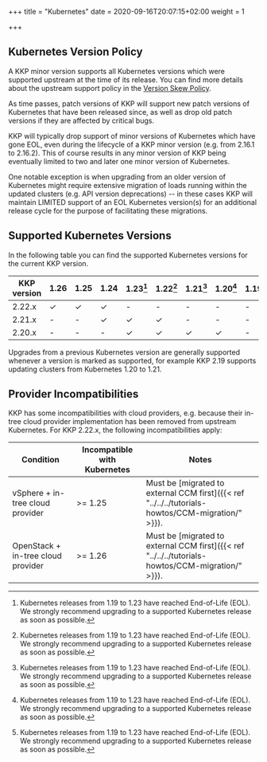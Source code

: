 +++
title = "Kubernetes"
date = 2020-09-16T20:07:15+02:00
weight = 1

+++

## Kubernetes Version Policy

A KKP minor version supports all Kubernetes versions which were supported upstream
at the time of its release. You can find more details about the upstream support
policy in the [Version Skew Policy](https://kubernetes.io/docs/setup/release/version-skew-policy/#supported-versions).

As time passes, patch versions of KKP will support new patch versions of Kubernetes
that have been released since, as well as drop old patch versions if they are
affected by critical bugs.

KKP will typically drop support of minor versions of Kubernetes which have gone EOL,
even during the lifecycle of a KKP minor version (e.g. from 2.16.1 to 2.16.2).
This of course results in any minor version of KKP being eventually limited to two
and later one minor version of Kubernetes.

One notable exception is when upgrading from an older version of Kubernetes might
require extensive migration of loads running within the updated clusters (e.g. API
version deprecations) -- in these cases KKP will maintain LIMITED support of an EOL
Kubernetes version(s) for an additional release cycle for the purpose of facilitating
these migrations.

## Supported Kubernetes Versions

In the following table you can find the supported Kubernetes versions for the
current KKP version.

| KKP version          | 1.26 | 1.25 |1.24 | 1.23[^2]| 1.22[^2] | 1.21[^2] | 1.20[^2] | 1.19[^2] |
| -------------------  | ---- | ---- | --- | ------- | -------- | -------- | -------- | -------- |
| 2.22.x               | ✓    | ✓    | ✓   | -       | -        | -        | -        | -        |
| 2.21.x               | -    | -    | ✓   | ✓       | ✓        | -        | -        | -        |
| 2.20.x               | -    | -    | -   | ✓       | ✓        | ✓        | ✓        | -        |


[^2]: Kubernetes releases from 1.19 to 1.23 have reached End-of-Life (EOL). We strongly recommend upgrading to a supported Kubernetes release as soon as possible.

Upgrades from a previous Kubernetes version are generally supported whenever a version is marked as supported, for example KKP 2.19 supports updating clusters from Kubernetes 1.20 to 1.21.

## Provider Incompatibilities

KKP has some incompatibilities with cloud providers, e.g. because their in-tree cloud provider
implementation has been removed from upstream Kubernetes. For KKP 2.22.x, the following incompatibilities
apply:

| Condition                          | Incompatible with Kubernetes | Notes                                                                                             |
| ---------------------------------- | ---------------------------- | ------------------------------------------------------------------------------------------------- |
| vSphere + in-tree cloud provider   | >= 1.25                      | Must be [migrated to external CCM first]({{< ref "../../../tutorials-howtos/CCM-migration/" >}}). | 
| OpenStack + in-tree cloud provider | >= 1.26                      | Must be [migrated to external CCM first]({{< ref "../../../tutorials-howtos/CCM-migration/" >}}). | 

